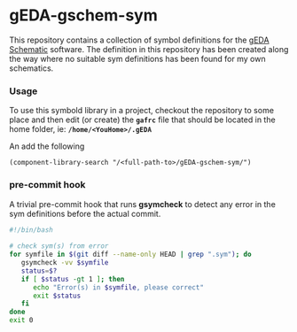 # gEDA-gschem-sym
This repository contains a collection of symbol definitions for the [gEDA Schematic][1] software.
The definition in this repository has been created along the way where no suitable sym definitions has been found for my own schematics.


### Usage

To use this symbold library in a project, checkout the repository to some place and then edit (or create) the **```gafrc```** file that
should be located in the home folder, ie: **```/home/<YouHome>/.gEDA```**


An add the following

```
(component-library-search "/<full-path-to>/gEDA-gschem-sym/")
```


### pre-commit hook
A trivial pre-commit hook that runs __gsymcheck__ to detect any error in the sym definitions before the actual commit.

```bash
#!/bin/bash
   
# check sym(s) from error
for symfile in $(git diff --name-only HEAD | grep ".sym"); do
   gsymcheck -vv $symfile
   status=$?
   if [ $status -gt 1 ]; then
      echo "Error(s) in $symfile, please correct"
      exit $status
   fi
done
exit 0
```


[1]: http://wiki.geda-project.org/
